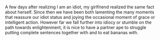 A few days after realizing I am an idiot, my girlfriend realized the same fact about herself. Since then we have been both lamenting the many moments that reassure our idiot status and joying the occasional moment of grace or intelligent action. However far we fall further into idiocy or stumble on the path towards enlightenment, it is nice to have a partner ape to struggle putting complete sentences together with and to eat bananas with.  
